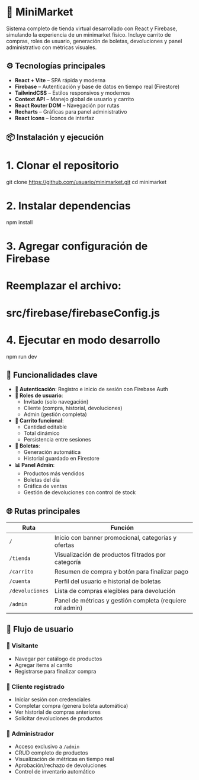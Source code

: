# 🛒 MiniMarket 

Sistema completo de tienda virtual desarrollado con React y Firebase, simulando la experiencia de un minimarket físico. Incluye carrito de compras, roles de usuario, generación de boletas, devoluciones y panel administrativo con métricas visuales.

## ⚙️ Tecnologías principales

- **React + Vite** – SPA rápida y moderna
- **Firebase** – Autenticación y base de datos en tiempo real (Firestore)
- **TailwindCSS** – Estilos responsivos y modernos
- **Context API** – Manejo global de usuario y carrito
- **React Router DOM** – Navegación por rutas
- **Recharts** – Gráficas para panel administrativo
- **React Icons** – Íconos de interfaz

## 📦 Instalación y ejecución

# 1. Clonar el repositorio
git clone https://github.com/usuario/minimarket.git
cd minimarket

# 2. Instalar dependencias
npm install

# 3. Agregar configuración de Firebase
# Reemplazar el archivo:
# src/firebase/firebaseConfig.js

# 4. Ejecutar en modo desarrollo
npm run dev

## 🧩 Funcionalidades clave

- **🔐 Autenticación**: Registro e inicio de sesión con Firebase Auth
- **👥 Roles de usuario**: 
  - Invitado (solo navegación)
  - Cliente (compra, historial, devoluciones)
  - Admin (gestión completa)
- **🛒 Carrito funcional**:
  - Cantidad editable
  - Total dinámico
  - Persistencia entre sesiones
- **🧾 Boletas**:
  - Generación automática
  - Historial guardado en Firestore
- **📊 Panel Admin**:
  - Productos más vendidos
  - Boletas del día
  - Gráfica de ventas
  - Gestión de devoluciones con control de stock

## 🌐 Rutas principales

| Ruta           | Función                                                                 |
|----------------|-------------------------------------------------------------------------|
| `/`            | Inicio con banner promocional, categorías y ofertas                    |
| `/tienda`      | Visualización de productos filtrados por categoría                      |
| `/carrito`     | Resumen de compra y botón para finalizar pago                           |
| `/cuenta`      | Perfil del usuario e historial de boletas                               |
| `/devoluciones`| Lista de compras elegibles para devolución                              |
| `/admin`       | Panel de métricas y gestión completa (requiere rol admin)               |

## 👥 Flujo de usuario

### 👋 Visitante
- Navegar por catálogo de productos
- Agregar items al carrito
- Registrarse para finalizar compra

### 🛒 Cliente registrado
- Iniciar sesión con credenciales
- Completar compra (genera boleta automática)
- Ver historial de compras anteriores
- Solicitar devoluciones de productos

### 🔑 Administrador
- Acceso exclusivo a `/admin`
- CRUD completo de productos
- Visualización de métricas en tiempo real
- Aprobación/rechazo de devoluciones
- Control de inventario automático
